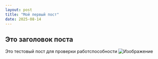 ```yaml
---
layout: post
title: "Мой первый пост"
date: 2025-08-14
---
```

## Это заголовок поста
Это тестовый пост для проверки работспособности
![Изображение](/assets/post1.jpg)
